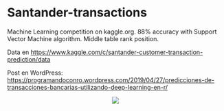 # Santander-transactions

Machine Learning competition on kaggle.org. 88% accuracy with Support Vector Machine algorithm. Middle table rank position. 

Data en https://www.kaggle.com/c/santander-customer-transaction-prediction/data

Post en WordPress: https://programandoconro.wordpress.com/2019/04/27/predicciones-de-transacciones-bancarias-utilizando-deep-learning-en-r/

<div style="text-align:center"><img src="https://programandoconro.files.wordpress.com/2019/07/cropped-net-2.png?w=300" /></div>

